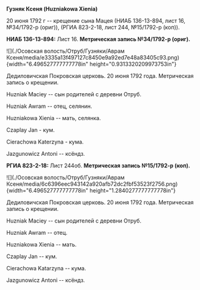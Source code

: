 **Гузняк Ксеня (Huzniakowa Xienia)**

20 июня 1792 г -- крещение сына Мацея (НИАБ 136-13-894, лист 16,
№34/1792-р (ориг)), (РГИА 823-2-18, лист 244, №15/1792-р (коп)).

**НИАБ 136-13-894:** Лист 16. **Метрическая запись №34/1792-р (ориг).**

![](./Осовская волость/Отруб/Гузняки/Аврам Ксеня/media/e3335a13f497127c8450e9a92ed7e48a83405c93.png){width="6.496527777777778in"
height="0.9313320209973753in"}

Дедиловичская Покровская церковь. 20 июня 1792 года. Метрическая запись
о крещении.

Huzniak Maciey -- сын родителей с деревни Отруб.

Huzniak Awram -- отец, селянин.

Huzniakowa Xienia -- мать, селянка.

Czaplay Jan - кум.

Cierachowa Katerzyna - кума.

Jazgunowicz Antoni -- ксёндз.

**РГИА 823-2-18:** Лист 244об. **Метрическая запись №15/1792-р (коп).**

![](./Осовская волость/Отруб/Гузняки/Аврам Ксеня/media/6c6396eec943142a920afb72dc2fbf53523f2756.png){width="6.496527777777778in"
height="1.2840277777777778in"}

Дедиловичская Покровская церковь. 20 июня 1792 года. Метрическая запись
о крещении.

Huzniak Maciey -- сын родителей с деревни Отруб.

Huzniak Awram -- отец.

Huzniakowa Xienia -- мать.

Czaplay Jan -- кум.

Cierachowa Katarzyna -- кума.

Jazgunowicz Antoni -- ксёндз.
